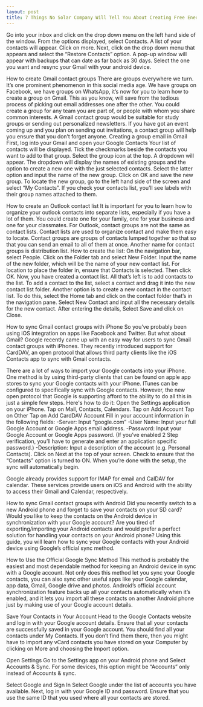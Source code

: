 ```yaml
---
layout: post
title: 7 Things No Solar Company Will Tell You About Creating Free Energy For You And Your Family
---
```




Go into your inbox and click on the drop down menu on the left hand side of the window. From the options displayed, select Contacts.
A list of your contacts will appear. Click on more.
Next, click on the drop down menu that appears and select the “Restore Contacts” option.
A pop-up window will appear with backups that can date as far back as 30 days. Select the one you want and resync your Gmail with your android device.

How to create Gmail contact groups
There are groups everywhere we turn. It’s one prominent phenomenon in this social media age. We have groups on Facebook, we have groups on WhatsApp, it’s now for you to learn how to create a group on Gmail. This as you know, will save from the tedious process of picking out email addresses one after the other. You could create a group for any team you are part of, or people with whom you share common interests.
A Gmail contact group would be suitable for study groups or sending out personalized newsletters. If you have got an event coming up and you plan on sending out invitations, a contact group will help you ensure that you don’t forget anyone.
Creating a group email in Gmail
First, log into your Gmail and open your Google Contacts
Your list of contacts will be displayed. Tick the checkmarks beside the contacts you want to add to that group.
Select the group icon at the top. A dropdown will appear.
The dropdown will display the names of existing groups and the option to create a new one with the just selected contacts.
Select the latter option and input the name of the new group.
Click on OK and save the new group. To locate the new group, go to the left hand side of the screen and select “My Contacts”. 
If you check your contacts list, you’ll see labels with their group names attached to them.
 
How to create an Outlook contact list
It is important for you to learn how to organize your outlook contacts into separate lists, especially if you have a lot of them. You could create one for your family, one for your business and one for your classmates.
For Outlook, contact groups are not the same as contact lists.
Contact lists are used to organize contact and make them easy to locate.
Contact groups are groups of contacts lumped together so that so that you can send an email to all of them at once. Another name for contact groups is distribution list.
How to create the list:
On the navigation bar, select People.
Click on the Folder tab and select New Folder.
Input the name of the new folder, which will be the name of your new contact list.
For location to place the folder in, ensure that Contacts is selected. Then click OK.
Now, you have created a contact list. All that’s left is to add contacts to the list.
To add a contact to the list, select a contact and drag it into the new contact list folder.
 Another option is to create a new contact in the contact list. To do this, select the Home tab and click on the contact folder that’s in the navigation pane. Select New Contact and input all the necessary details for the new contact. After entering the details, Select Save and click on Close.
 
How to sync Gmail contact groups with iPhone
So you’ve probably been using iOS integration on apps like Facebook and Twitter. But what about Gmail? Google recently came up with an easy way for users to sync Gmail contact groups with iPhones. They recently introduced support for CardDAV, an open protocol that allows third party clients like the iOS Contacts app to sync with Gmail contacts.

 There are a lot of ways to import your Google contacts into your iPhone. One method is by using third-party clients that can be found on apple app stores to sync your Google contacts with your iPhone. ITunes can be configured to specifically sync with Google contacts.
However, the new open protocol that Google is supporting afford to the ability to do all this in just a simple few steps.
 Here's how to do it: 
Open the Settings application on your iPhone.
Tap on Mail, Contacts, Calendars.
Tap on Add Account
Tap on Other
Tap on Add CardDAV Account
Fill in your account information in the following fields:
-Server: Input “google.com”
-User Name: Input your full Google Account or Google Apps email address.
-Password: Input your Google Account or Google Apps password. (If you’ve enabled 2 Step verification, you’ll have to generate and enter an application specific password.)
-Description: Input a description of the account (e.g. Personal Contacts).
Click on Next at the top of your screen.
Check to ensure that the “Contacts” option is turned to ON.
When you’re done with the setup, the sync will automatically begin.
 
Google already provides support for IMAP for email and CalDAV for calendar. These services provide users on iOS and Android with the ability to access their Gmail and Calendar, respectively.
 
How to sync Gmail contact groups with Android
Did you recently switch to a new Android phone and forget to save your contacts on your SD card? Would you like to keep the contacts on the Android device in synchronization with your Google account?
Are you tired of exporting/importing your Android contacts and would prefer a perfect solution for handling your contacts on your Android phone?
Using this guide, you will learn how to sync your Google contacts with your Android device using Google’s official sync method.  
 
How to Use the Official Google Sync Method
This method is probably the easiest and most dependable method for keeping an Android device in sync with a Google account. Not only does this method let you sync your Google contacts, you can also sync other useful apps like your Google calendar, app data, Gmail, Google drive and photos. Android’s official account synchronization feature backs up all your contacts automatically when it’s enabled, and it lets you import all these contacts on another Android phone just by making use of your Google account details.
 
Save Your Contacts in Your Account
Head to the Google Contacts website and log in with your Google account details. Ensure that all your contacts are successfully saved in your Google account. You should find all your contacts under My Contacts. If you don’t find them there, then you might have to import any vCard contacts you have stored on your Computer by clicking on More and choosing the Import option. 
 
Open Settings
Go to the Settings app on your Android phone and Select Accounts & Sync. For some devices, this option might be “Accounts” only instead of Accounts & sync.
 
Select Google and Sign In
Select Google under the list of accounts you have available. Next, log in with your Google ID and password. Ensure that you use the same ID that you used where all your contacts are stored.


